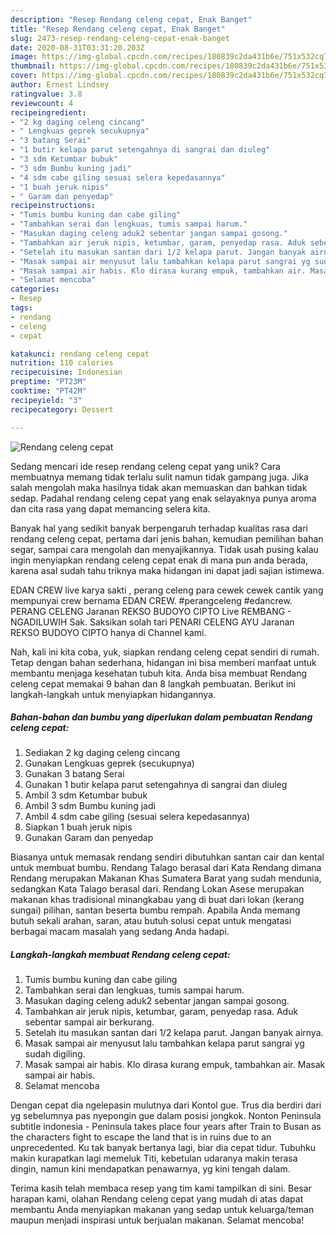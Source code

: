 ```yaml
---
description: "Resep Rendang celeng cepat, Enak Banget"
title: "Resep Rendang celeng cepat, Enak Banget"
slug: 2473-resep-rendang-celeng-cepat-enak-banget
date: 2020-08-31T03:31:20.203Z
image: https://img-global.cpcdn.com/recipes/180839c2da431b6e/751x532cq70/rendang-celeng-cepat-foto-resep-utama.jpg
thumbnail: https://img-global.cpcdn.com/recipes/180839c2da431b6e/751x532cq70/rendang-celeng-cepat-foto-resep-utama.jpg
cover: https://img-global.cpcdn.com/recipes/180839c2da431b6e/751x532cq70/rendang-celeng-cepat-foto-resep-utama.jpg
author: Ernest Lindsey
ratingvalue: 3.8
reviewcount: 4
recipeingredient:
- "2 kg daging celeng cincang"
- " Lengkuas geprek secukupnya"
- "3 batang Serai"
- "1 butir kelapa parut setengahnya di sangrai dan diuleg"
- "3 sdm Ketumbar bubuk"
- "3 sdm Bumbu kuning jadi"
- "4 sdm cabe giling sesuai selera kepedasannya"
- "1 buah jeruk nipis"
- " Garam dan penyedap"
recipeinstructions:
- "Tumis bumbu kuning dan cabe giling"
- "Tambahkan serai dan lengkuas, tumis sampai harum."
- "Masukan daging celeng aduk2 sebentar jangan sampai gosong."
- "Tambahkan air jeruk nipis, ketumbar, garam, penyedap rasa. Aduk sebentar sampai air berkurang."
- "Setelah itu masukan santan dari 1/2 kelapa parut. Jangan banyak airnya."
- "Masak sampai air menyusut lalu tambahkan kelapa parut sangrai yg sudah digiling."
- "Masak sampai air habis. Klo dirasa kurang empuk, tambahkan air. Masak sampai air habis."
- "Selamat mencoba"
categories:
- Resep
tags:
- rendang
- celeng
- cepat

katakunci: rendang celeng cepat 
nutrition: 110 calories
recipecuisine: Indonesian
preptime: "PT23M"
cooktime: "PT42M"
recipeyield: "3"
recipecategory: Dessert

---
```



![Rendang celeng cepat](https://img-global.cpcdn.com/recipes/180839c2da431b6e/751x532cq70/rendang-celeng-cepat-foto-resep-utama.jpg)

Sedang mencari ide resep rendang celeng cepat yang unik? Cara membuatnya memang tidak terlalu sulit namun tidak gampang juga. Jika salah mengolah maka hasilnya tidak akan memuaskan dan bahkan tidak sedap. Padahal rendang celeng cepat yang enak selayaknya punya aroma dan cita rasa yang dapat memancing selera kita.

Banyak hal yang sedikit banyak berpengaruh terhadap kualitas rasa dari rendang celeng cepat, pertama dari jenis bahan, kemudian pemilihan bahan segar, sampai cara mengolah dan menyajikannya. Tidak usah pusing kalau ingin menyiapkan rendang celeng cepat enak di mana pun anda berada, karena asal sudah tahu triknya maka hidangan ini dapat jadi sajian istimewa.

EDAN CREW live karya sakti , perang celeng para cewek cewek cantik yang mempunyai crew bernama EDAN CREW. #perangceleng #edancrew. PERANG CELENG Jaranan REKSO BUDOYO CIPTO Live REMBANG - NGADILUWIH Sak. Saksikan solah tari PENARI CELENG AYU Jaranan REKSO BUDOYO CIPTO hanya di Channel kami.


Nah, kali ini kita coba, yuk, siapkan rendang celeng cepat sendiri di rumah. Tetap dengan bahan sederhana, hidangan ini bisa memberi manfaat untuk membantu menjaga kesehatan tubuh kita. Anda bisa membuat Rendang celeng cepat memakai 9 bahan dan 8 langkah pembuatan. Berikut ini langkah-langkah untuk menyiapkan hidangannya.

<!--inarticleads1-->

##### Bahan-bahan dan bumbu yang diperlukan dalam pembuatan Rendang celeng cepat:

1. Sediakan 2 kg daging celeng cincang
1. Gunakan  Lengkuas geprek (secukupnya)
1. Gunakan 3 batang Serai
1. Gunakan 1 butir kelapa parut setengahnya di sangrai dan diuleg
1. Ambil 3 sdm Ketumbar bubuk
1. Ambil 3 sdm Bumbu kuning jadi
1. Ambil 4 sdm cabe giling (sesuai selera kepedasannya)
1. Siapkan 1 buah jeruk nipis
1. Gunakan  Garam dan penyedap


Biasanya untuk memasak rendang sendiri dibutuhkan santan cair dan kental untuk membuat bumbu. Rendang Talago berasal dari Kata Rendang dimana Rendang merupakan Makanan Khas Sumatera Barat yang sudah mendunia, sedangkan Kata Talago berasal dari. Rendang Lokan Asese merupakan makanan khas tradisional minangkabau yang di buat dari lokan (kerang sungai) pilihan, santan beserta bumbu rempah. Apabila Anda memang butuh sekali arahan, saran, atau butuh solusi cepat untuk mengatasi berbagai macam masalah yang sedang Anda hadapi. 

<!--inarticleads2-->

##### Langkah-langkah membuat Rendang celeng cepat:

1. Tumis bumbu kuning dan cabe giling
1. Tambahkan serai dan lengkuas, tumis sampai harum.
1. Masukan daging celeng aduk2 sebentar jangan sampai gosong.
1. Tambahkan air jeruk nipis, ketumbar, garam, penyedap rasa. Aduk sebentar sampai air berkurang.
1. Setelah itu masukan santan dari 1/2 kelapa parut. Jangan banyak airnya.
1. Masak sampai air menyusut lalu tambahkan kelapa parut sangrai yg sudah digiling.
1. Masak sampai air habis. Klo dirasa kurang empuk, tambahkan air. Masak sampai air habis.
1. Selamat mencoba


Dengan cepat dia ngelepasin mulutnya dari Kontol gue. Trus dia berdiri dari yg sebelumnya pas nyepongin gue dalam posisi jongkok. Nonton Peninsula subtitle indonesia - Peninsula takes place four years after Train to Busan as the characters fight to escape the land that is in ruins due to an unprecedented. Ku tak banyak bertanya lagi, biar dia cepat tidur. Tubuhku makin kurapatkan lagi memeluk Titi, kebetulan udaranya makin terasa dingin, namun kini mendapatkan penawarnya, yg kini tengah dalam. 

Terima kasih telah membaca resep yang tim kami tampilkan di sini. Besar harapan kami, olahan Rendang celeng cepat yang mudah di atas dapat membantu Anda menyiapkan makanan yang sedap untuk keluarga/teman maupun menjadi inspirasi untuk berjualan makanan. Selamat mencoba!
